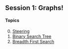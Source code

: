 ## Session 1: Graphs!

#### Topics
0. [Steering](./00_Steering)
1. [Binary Search Tree](./01_BinarySearchTree)
2. [Breadth First Search](./02_BFS_Traversal)